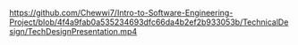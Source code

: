 https://github.com/Chewwi7/Intro-to-Software-Engineering-Project/blob/4f4a9fab0a535234693dfc66da4b2ef2b933053b/TechnicalDesign/TechDesignPresentation.mp4
